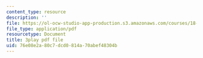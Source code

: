 ```yaml
---
content_type: resource
description: ''
file: https://ol-ocw-studio-app-production.s3.amazonaws.com/courses/18-01sc-single-variable-calculus-fall-2010/76e08e2a80c7dcd0814a70abef48304b_kCPVBl953eY.pdf
file_type: application/pdf
resourcetype: Document
title: 3play pdf file
uid: 76e08e2a-80c7-dcd0-814a-70abef48304b
---
```

